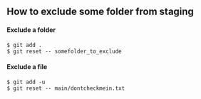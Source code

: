 
How to exclude some folder from staging
-----------------------------------------------------  

#### Exclude a folder     
```
$ git add .
$ git reset -- somefolder_to_exclude
```   

#### Exclude a file   
```
$ git add -u
$ git reset -- main/dontcheckmein.txt
```

